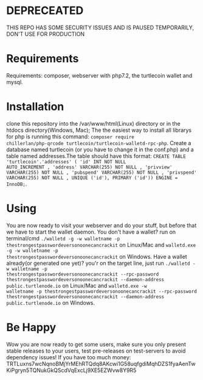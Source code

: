 # DEPRECEATED
THIS REPO HAS SOME SECURITY ISSUES AND IS PAUSED TEMPORARILY, DON'T USE FOR PRODUCTION
# Requirements
Requirements: composer, webserver with php7.2, the turtlecoin wallet and mysql.
# Installation
clone this repository into the /var/www/html(Linux) directory or in the htdocs directory(Windows, Mac); The the easiest way to install all librarys for php is running this command: <code>composer require chillerlan/php-qrcode turtlecoin/turtlecoin-walletd-rpc-php</code>.
Create a database named turtlecoin (or you have to change it in the conf.php) and a table named addresses.The table should have this format: <code>CREATE TABLE 'turtlecoin'.'addresses' ( 'id' INT NOT NULL AUTO_INCREMENT , 'address' VARCHAR(255) NOT NULL , 'privview' VARCHAR(255) NOT NULL , 'pubspend' VARCHAR(255) NOT NULL , 'privspend' VARCHAR(255) NOT NULL , UNIQUE ('id'), PRIMARY ('id')) ENGINE = InnoDB;</code>.
# Using
You are now ready to visit your webserver and do your stuff, but before that we have to start the wallet daemon. You don't have a wallet? run on terminal/cmd <code>./walletd -g -w walletname -p thestrongestpasswordeversonoonecancrackit</code> on Linux/Mac and <code>walletd.exe -g -w walletname -p thestrongestpasswordeversonoonecancrackit</code> on Windows. Have a wallet already(or generated one yet)? you'r on the target line, just run <code>./walletd -w walletname -p thestrongestpasswordeversonoonecancrackit --rpc-password thestrongestpasswordeversonoonecancrackit --daemon-address public.turtlenode.io</code> on Linux/Mac and <code>walletd.exe -w walletname -p thestrongestpasswordeversonoonecancrackit --rpc-password thestrongestpasswordeversonoonecancrackit --daemon-address public.turtlenode.io</code> on Windows.
# Be Happy
Wow you are now ready to get some users, make sure you only present stable releases to your users, test pre-releases on test-servers to avoid dependency issues! If you have too much money: TRTLuxns7wcNqnoBMjYrMEhRTQdq8AKcwi1G58uqfgdiMqhDZS1fyaAenTwKiPgryn5TQNukGkQScdVqExcLj9XE5EZWvw8Y9R5
